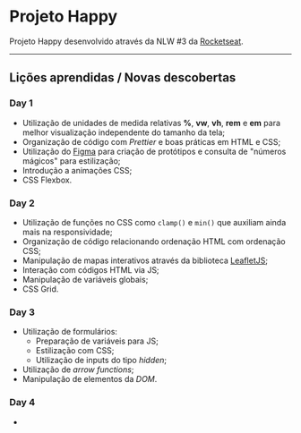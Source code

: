 # Projeto Happy
Projeto Happy desenvolvido através da NLW #3 da [Rocketseat](https://rocketseat.com.br/).

------

## **Lições aprendidas / Novas descobertas**

### Day 1

- Utilização de unidades de medida relativas **%**, **vw**, **vh**, **rem** e **em** para melhor visualização independente do tamanho da tela;
- Organização de código com *Prettier* e boas práticas em HTML e CSS;
- Utilização do [Figma](https://www.figma.com/) para criação de protótipos e consulta de "números mágicos" para estilização;
- Introdução a animações CSS;
- CSS Flexbox.

### Day 2

- Utilização de funções no CSS como `clamp()` e `min()` que auxiliam ainda mais na responsividade;
- Organização de código relacionando ordenação HTML com ordenação CSS;
- Manipulação de mapas interativos através da biblioteca [LeafletJS](https://leafletjs.com/);
- Interação com códigos HTML via JS;
- Manipulação de variáveis globais;
- CSS Grid.

### Day 3

- Utilização de formulários:
  - Preparação de variáveis para JS;
  - Estilização com CSS;
  - Utilização de inputs do tipo *hidden*;
- Utilização de *arrow functions*;
- Manipulação de elementos da *DOM*.

### Day 4

- 


